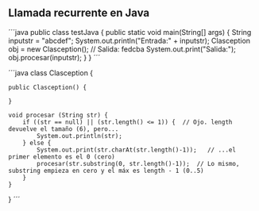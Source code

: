 ## Llamada recurrente en Java


´´´java
public class testJava {
    public static void main(String[] args) {
        String inputstr = "abcdef";
        System.out.println("Entrada:" + inputstr);
        Clasception obj = new Clasception();
        // Salida: fedcba
        System.out.print("Salida:");
        obj.procesar(inputstr);
    }
}
´´´

´´´java
class Clasception {

    public Clasception() {
        
    }

    void procesar (String str) {
        if ((str == null) || (str.length() <= 1)) {  // Ojo. length devuelve el tamaño (6), pero...
            System.out.println(str);
        } else {
            System.out.print(str.charAt(str.length()-1));   // ...el primer elemento es el 0 (cero)
            procesar(str.substring(0, str.length()-1));  // Lo mismo, substring empieza en cero y el máx es length - 1 (0..5)
        }
    }
}
´´´
